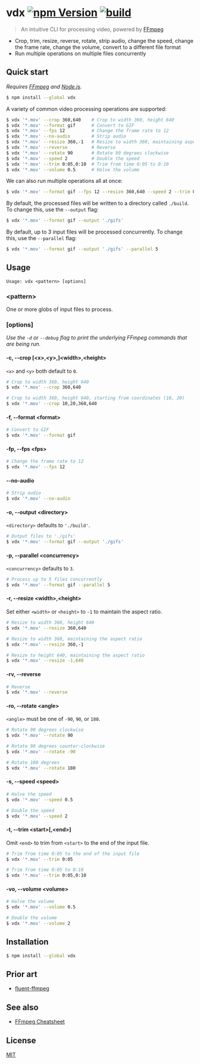 # vdx [![npm Version](https://img.shields.io/npm/v/vdx?cacheSeconds=1800)](https://www.npmjs.org/package/vdx) [![build](https://github.com/yuanqing/vdx/workflows/build/badge.svg)](https://github.com/yuanqing/vdx/actions?query=workflow%3Abuild)

> An intuitive CLI for processing video, powered by [FFmpeg](https://ffmpeg.org)

- Crop, trim, resize, reverse, rotate, strip audio, change the speed, change the frame rate, change the volume, convert to a different file format
- Run multiple operations on multiple files concurrently

## Quick start

*Requires [FFmpeg](https://ffmpeg.org) and [Node.js](https://nodejs.org).*

```sh
$ npm install --global vdx
```

A variety of common video processing operations are supported:

```sh
$ vdx '*.mov' --crop 360,640    # Crop to width 360, height 640
$ vdx '*.mov' --format gif      # Convert to GIF
$ vdx '*.mov' --fps 12          # Change the frame rate to 12
$ vdx '*.mov' --no-audio        # Strip audio
$ vdx '*.mov' --resize 360,-1   # Resize to width 360, maintaining aspect ratio
$ vdx '*.mov' --reverse         # Reverse
$ vdx '*.mov' --rotate 90       # Rotate 90 degrees clockwise
$ vdx '*.mov' --speed 2         # Double the speed
$ vdx '*.mov' --trim 0:05,0:10  # Trim from time 0:05 to 0:10
$ vdx '*.mov' --volume 0.5      # Halve the volume
```

We can also run multiple operations all at once:

```sh
$ vdx '*.mov' --format gif --fps 12 --resize 360,640 --speed 2 --trim 0:05,0:10
```

By default, the processed files will be written to a directory called `./build`. To change this, use the `--output` flag:

```sh
$ vdx '*.mov' --format gif --output './gifs'
```

By default, up to 3 input files will be processed concurrently. To change this, use the `--parallel` flag:

```sh
$ vdx '*.mov' --format gif --output './gifs' --parallel 5
```

## Usage

```
Usage: vdx <pattern> [options]
```

### &lt;pattern&gt;

One or more globs of input files to process.

### [options]

*Use the `-d` or `--debug` flag to print the underlying FFmpeg commands that are being run.*

#### -c, --crop [&lt;x&gt;,&lt;y&gt;,]&lt;width&gt;,&lt;height&gt;

`<x>` and `<y>` both default to `0`.

```sh
# Crop to width 360, height 640
$ vdx '*.mov' --crop 360,640

# Crop to width 360, height 640, starting from coordinates (10, 20)
$ vdx '*.mov' --crop 10,20,360,640
```

#### -f, --format &lt;format&gt;

```sh
# Convert to GIF
$ vdx '*.mov' --format gif
```

#### -fp, --fps &lt;fps&gt;

```sh
# Change the frame rate to 12
$ vdx '*.mov' --fps 12
```

#### --no-audio

```sh
# Strip audio
$ vdx '*.mov' --no-audio
```

#### -o, --output &lt;directory&gt;

`<directory>` defaults to `'./build'`.

```sh
# Output files to './gifs'
$ vdx '*.mov' --format gif --output './gifs'
```

#### -p, --parallel &lt;concurrency&gt;

`<concurrency>` defaults to `3`.

```sh
# Process up to 5 files concurrently
$ vdx '*.mov' --format gif --parallel 5
```

#### -r, --resize &lt;width&gt;,&lt;height&gt;

Set either `<width>` or `<height>` to `-1` to maintain the aspect ratio.

```sh
# Resize to width 360, height 640
$ vdx '*.mov' --resize 360,640

# Resize to width 360, maintaining the aspect ratio
$ vdx '*.mov' --resize 360,-1

# Resize to height 640, maintaining the aspect ratio
$ vdx '*.mov' --resize -1,640
```

#### -rv, --reverse

```sh
# Reverse
$ vdx '*.mov' --reverse
```

#### -ro, --rotate &lt;angle&gt;

`<angle>` must be one of `-90`, `90`, or `180`.

```sh
# Rotate 90 degrees clockwise
$ vdx '*.mov' --rotate 90

# Rotate 90 degrees counter-clockwise
$ vdx '*.mov' --rotate -90

# Rotate 180 degrees
$ vdx '*.mov' --rotate 180
```

#### -s, --speed &lt;speed&gt;

```sh
# Halve the speed
$ vdx '*.mov' --speed 0.5

# Double the speed
$ vdx '*.mov' --speed 2
```

#### -t, --trim &lt;start&gt;[,&lt;end&gt;]

Omit `<end>` to trim from `<start>` to the end of the input file.

```sh
# Trim from time 0:05 to the end of the input file
$ vdx '*.mov' --trim 0:05

# Trim from time 0:05 to 0:10
$ vdx '*.mov' --trim 0:05,0:10
```

#### -vo, --volume &lt;volume&gt;

```sh
# Halve the volume
$ vdx '*.mov' --volume 0.5

# Double the volume
$ vdx '*.mov' --volume 2
```

## Installation

```sh
$ npm install --global vdx
```

## Prior art

- [fluent-ffmpeg](https://github.com/fluent-ffmpeg/node-fluent-ffmpeg)

## See also

- [FFmpeg Cheatsheet](https://github.com/yuanqing/ffmpeg-cheatsheet)

## License

[MIT](/LICENSE.md)
